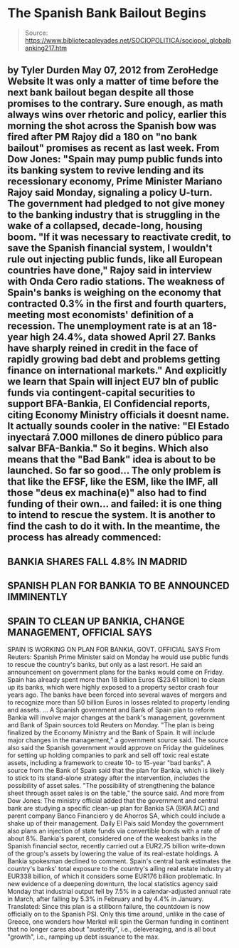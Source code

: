 # The Spanish Bank Bailout Begins

> Source: https://www.bibliotecapleyades.net/SOCIOPOLITICA/sociopol_globalbanking217.htm

by Tyler Durden
May 07, 2012
from
ZeroHedge Website
It was only a matter of time before the next bank bailout began despite all
those promises to the contrary.
Sure enough, as math always wins over rhetoric
and policy, earlier this morning the shot across the Spanish bow was fired
after PM Rajoy did a 180 on "no bank bailout" promises as recent as last
week.
From
Dow Jones:
"Spain may pump public funds into its
banking system to revive lending and its recessionary economy, Prime
Minister Mariano Rajoy said Monday, signaling a policy U-turn.
The government had pledged to not give money to
the banking industry that is struggling in the wake of a collapsed,
decade-long, housing boom.
"If it was necessary to reactivate credit,
to save the Spanish financial system, I wouldn't rule out injecting
public funds, like all European countries have done," Rajoy said in
interview with Onda Cero radio stations.
The weakness of Spain's banks is weighing on
the economy that contracted 0.3% in the first and fourth quarters,
meeting most economists' definition of a recession.
The unemployment rate is at an 18-year high
24.4%, data showed April 27. Banks have sharply reined in credit in the
face of rapidly growing bad debt and problems getting finance on
international markets."
And explicitly we learn that Spain will
inject EU7 bln of public funds via contingent-capital securities to
support BFA-Bankia,
El Confidencial reports, citing Economy Ministry
officials it doesnt name.
It actually sounds cooler in the native: "El
Estado inyectará 7.000 millones de dinero público para salvar BFA-Bankia."
So it begins. Which also means that the "Bad
Bank" idea is about to be launched. So far so good... The only problem
is that like the EFSF, like the ESM, like the IMF, all those "deus ex
machina(e)" also had to find funding of their own... and failed: it is
one thing to intend to rescue the system.
It is another to find the cash
to do it with.
In the meantime, the process has already
commenced:
-
BANKIA SHARES FALL 4.8% IN MADRID
-
SPANISH PLAN FOR BANKIA TO BE ANNOUNCED
IMMINENTLY
-
SPAIN TO CLEAN UP BANKIA, CHANGE
MANAGEMENT, OFFICIAL SAYS
-
SPAIN IS WORKING ON PLAN FOR BANKIA,
GOVT. OFFICIAL SAYS
From
Reuters:
Spanish Prime Minister said on Monday he
would use public funds to rescue the country's banks, but only as a last
resort. He said an announcement on government plans for the banks would
come on Friday.
Spain has already spent more than 18 billion Euros ($23.61 billion) to
clean up its banks, which were highly exposed to a property sector crash
four years ago.
The banks have been forced into several waves of mergers and to
recognize more than 50 billion Euros in losses related to property
lending and assets.
...
A Spanish government and Bank of Spain plan to reform
Bankia will
involve major changes at the bank's management, government and Bank of
Spain sources told Reuters on Monday.
"The plan is being finalized by the
Economy Ministry and the Bank of Spain. It will include major
changes in the management," a government source said.
The source also said the Spanish government
would approve on Friday the guidelines for setting up holding companies
to park and sell off toxic real estate assets, including a framework to
create 10- to 15-year "bad banks".
A source from the Bank of Spain said that the plan for Bankia, which is
likely to stick to its stand-alone strategy after the intervention,
includes the possibility of asset sales.
"The possibility of strengthening the
balance sheet through asset sales is on the table," the source said.
And more from
Dow Jones:
The ministry official added that the
government and central bank are studying a specific clean-up plan for
Bankia SA (BKIA.MC) and parent company Banco Financiero y de Ahorros SA,
which could include a shake up of their management. Daily El Pais said
Monday the government also plans an injection of state funds via
convertible bonds with a rate of about 8%.
Bankia's parent, considered one of the weakest banks in the Spanish
financial sector, recently carried out a EUR2.75 billion write-down of
the group's assets by lowering the value of its real-estate holdings.
A Bankia spokesman declined to comment.
Spain's central bank estimates the country's banks' total exposure to
the country's ailing real estate industry at EUR338 billion, of which it
considers some EUR176 billion problematic.
In new evidence of a deepening downturn, the local statistics agency
said Monday that industrial output fell by 7.5% in a calendar-adjusted
annual rate in March, after falling by 5.3% in February and by 4.4% in
January.
Translated:
Since this plan is a stillborn failure, the
countdown is now officially on to the Spanish PSI.
Only this time around, unlike in the case of
Greece, one wonders how Merkel will spin the German funding in continent
that no longer cares about "austerity", i.e., deleveraging, and is all
bout "growth", i.e., ramping up debt issuance to the max.
